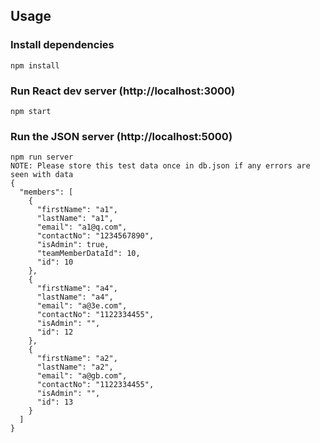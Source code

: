## Usage

### Install dependencies

```
npm install
```

### Run React dev server (http://localhost:3000)

```
npm start
```

### Run the JSON server (http://localhost:5000)

```
npm run server
NOTE: Please store this test data once in db.json if any errors are seen with data
{
  "members": [
    {
      "firstName": "a1",
      "lastName": "a1",
      "email": "a1@q.com",
      "contactNo": "1234567890",
      "isAdmin": true,
      "teamMemberDataId": 10,
      "id": 10
    },
    {
      "firstName": "a4",
      "lastName": "a4",
      "email": "a@3e.com",
      "contactNo": "1122334455",
      "isAdmin": "",
      "id": 12
    },
    {
      "firstName": "a2",
      "lastName": "a2",
      "email": "a@gb.com",
      "contactNo": "1122334455",
      "isAdmin": "",
      "id": 13
    }
  ]
}
```